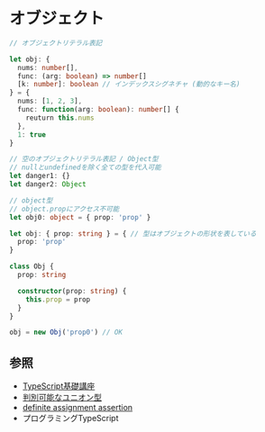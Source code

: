 # オブジェクト

```ts
// オブジェクトリテラル表記

let obj: {
  nums: number[],
  func: (arg: boolean) => number[]
  [k: number]: boolean // インデックスシグネチャ (動的なキー名)
} = {
  nums: [1, 2, 3],
  func: function(arg: boolean): number[] {
    reuturn this.nums
  },
  1: true
}

// 空のオブジェクトリテラル表記 / Object型
// nullとundefinedを除く全ての型を代入可能
let danger1: {}
let danger2: Object

// object型
// object.propにアクセス不可能
let obj0: object = { prop: 'prop' }
```

```ts
let obj: { prop: string } = { // 型はオブジェクトの形状を表している
  prop: 'prop'
}

class Obj {
  prop: string

  constructor(prop: string) {
    this.prop = prop
  }
}

obj = new Obj('prop0') // OK
```

## 参照
- [TypeScript基礎講座](https://www.udemy.com/course/typescript-y/)
- [判別可能なユニオン型](https://typescriptbook.jp/reference/values-types-variables/discriminated-union)
- [definite assignment assertion](https://typescriptbook.jp/reference/values-types-variables/definite-assignment-assertion)
- プログラミングTypeScript
